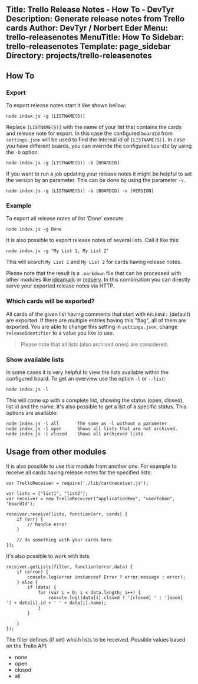 Title: Trello Release Notes - How To - DevTyr
Description: Generate release notes from Trello cards
Author: DevTyr / Norbert Eder
Menu: trello-releasenotes
MenuTitle: How To
Sidebar: trello-releasenotes
Template: page_sidebar
Directory: projects/trello-releasenotes
-----

## How To

### Export

To export release notes start it like shown bellow:

	node index.js -g [LISTNAME(S)]

Replace `[LISTNAME(S)]` with the name of your list that contains the cards and release note for export. In this case the configured `boardId` from `settings.json` will be used to find the internal id of `[LISTNAME(S)]`. In case you have different boards, you can override the configured `boardId` by using the `-b` option.

	node index.js -g [LISTNAME(S)] -b [BOARDID]

If you want to run a job updating your release notes it might be helpful to set the version by an parameter. This can be done by using the parameter `-v`.

	node index.js -g [LISTNAME(S)] -b [BOARDID] -v [VERSION]

### Example

To export all release notes of list 'Done' execute

	node index.js -g Done

It is also possible to export release notes of several lists. Call it like this:

	node index.js -g "My List 1, My List 2"

This will search `My List 1` and `My List 2` for cards having release notes.


Please note that the result is a `.markdown` file that can be processed with other modules like [ideamark](https://github.com/devtyr/ideamark "ideamark") or [mdserv](https://github.com/Bonuspunkt/mdserv "mdserv"). In this combination you can directly serve your exported release notes via HTTP.

### Which cards will be exported?

All cards of the given list having comments that start with `RELEASE:` (default) are exported. If there are multiple entries having this "flag", all of them are exported. You are able to change this setting in `settings.json`, change `releaseIdentifier` to a value you like to use.

> Please note that all lists (also archived ones) are considered.

### Show available lists

In some cases it is very helpful to view the lists available within the configured board. To get an overview use the option `-l` or `--list`:

	node index.js -l

This will come up with a complete list, showing the status (open, closed), list id and the name. It's also possible to get a list of a specific status. This options are available:

	node index.js -l all       The same as -l without a parameter
	node index.js -l open      Shows all lists that are not archived.
	node index.js -l closed    Shows all archieved lists

## Usage from other modules

It is also possible to use this module from another one. For example to receive all cards having release notes for the specified lists:

	var TrelloReceiver = require('./lib/cardreceiver.js');

	var lists = ["list1", "list2"];
	var receiver = new TrelloReceiver("applicationKey", "userToken", "boardId");

	receiver.receive(lists, function(err, cards) {
		if (err) {
			// handle error
		}

		// do something with your cards here
	});

It's also possible to work with lists:

	receiver.getLists(filter, function(error,data) {
		if (error) {
			console.log(error instanceof Error ? error.message : error);
		} else {
			if (data) {
				for (var i = 0; i < data.length; i++) {
					console.log((data[i].closed ? '[closed] ' : '[open]   ') + data[i].id + ' ' + data[i].name);
				}
			}
			
		}
	});

The filter defines (if set) which lists to be received. Possible values based on the Trello API:

- none
- open
- closed
- all